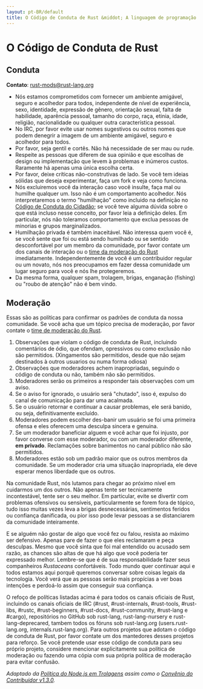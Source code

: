 ```yaml
---
layout: pt-BR/default
title: O Código de Conduta de Rust &middot; A linguagem de programação Rust
---
```


# O Código de Conduta de Rust

## Conduta

**Contato**: [rust-mods@rust-lang.org](mailto:rust-mods@rust-lang.org)

* Nós estamos comprometidos com fornecer um ambiente amigável, seguro e acolhedor para todos, independente de nível de experiência,
  sexo, identidade, expressão de gênero, orientação sexual, falta de habilidade, aparência pessoal, tamanho do corpo, raça, etinia,
  idade, religião, nacionalidade ou qualquer outra característica pessoal.
* No IRC, por favor evite usar nomes sugestivos ou outros nomes que podem denegrir a imagem de um ambiente amigável, seguro e acolhedor para todos.
* Por favor, seja gentil e cortês. Não há necessidade de ser mau ou rude.
* Respeite as pessoas que diferem de sua opinião e que escolhas de design ou implementação que levem à problemas e inúmeros custos. Raramente há apenas uma única escolha certa.
* Por favor, deixe críticas não-construtivas de lado. Se você tem ideias sólidas que deseja experimentar, faça um fork e veja como
  funciona.
* Nós excluiremos você da interação caso você insulte, faça mal ou humilhe qualquer um. Isso não é um comportamento acolhedor. Nós
  interpretaremos o termo "humilhação" como incluido na definição no <a href="http://citizencodeofconduct.org/">Código de Conduta do Cidadão</a>; se você teve alguma dúvida sobre o que está incluso nesse conceito, por favor leia a definição deles. Em particular,
  nós não toleramos comportamento que exclua pessoas de minorias e grupos marginalizados.
* Humilhação privada é também inaceitável. Não interessa quem você é, se você sente que foi ou está sendo humilhado ou se sentido
  desconfortável por um membro da comunidade, por favor contate um dos canais de interação ou o [time da moderação do Rust][mod_team] imediatamente. Independentemente de você é um contribuidor regular ou um novato, nós nos preocupamos
  em fazer dessa comunidade um lugar seguro para você e nós lhe protegeremos.
* Da mesma forma, qualquer spam, trolagem, brigas, enganação (fishing) ou "roubo de atenção" não é bem vindo.

## Moderação

Essas são as políticas para confirmar os padrões de conduta da nossa comunidade. Se você acha que um tópico precisa de moderação,
por favor contate o [time de moderação do Rust][mod_team].

1. Observações que violam o código de conduta de Rust, incluindo comentários de ódio, que ofendam, opressivos ou como exclusão não
são permitidos. (Xingamentos são permitidos, desde que não sejam destinados à outros usuarios ou numa forma odiosa)
2. Observações que moderadores achem inapropriadas, seguindo o código de conduta ou não, também não são permitidos.
3. Moderadores serão os primeiros a responder tais observações com um aviso.
4. Se o aviso for ignorado, o usuário será "chutado", isso é, expulso do canal de comunicação para dar uma acalmada.
5. Se o usuário retornar e continuar a causar problemas, ele será banido, ou seja, definitivamente excluído.
6. Moderadores podem escolher des-banir um usuário se foi uma primeira ofensa e eles oferecem uma desculpa sincera e genuina.
7. Se um moderador baneficiar alguem e você achar que foi injusto, por favor converse com esse moderador, ou com um moderador diferente, **em privado**. Reclamações sobre banimentos no canal público não são permitidos.
8. Moderadores estão sob um padrão maior que os outros membros da comunidade. Se um moderador cria uma situação inapropriada, ele deve esperar menos liberdade que os outros.

Na comunidade Rust, nós lutamos para chegar ao próximo nível em cuidarmos um dos outros. Não apenas tente ser tecnicamente incontestável, tente ser o seu melhor. Em particular, evite se divertir com problemas ofensivos ou sensíveis, particularmente se forem fora de tópico, tudo isso muitas vezes leva a brigas desnecessárias, sentimentos feridos ou confiança danificada, ou pior isso pode levar pessoas a se distanciarem da comunidade inteiramente.

E se alguém não gostar de algo que você fez ou falou, resista ao máximo ser defensivo. Apenas pare de fazer o que eles reclamaram e peça desculpas. Mesmo que você sinta que foi mal entendido ou acusado sem razão, as chances são altas de que há algo que você poderia ter expressado melhor. Lembre-se que é de sua responsabilidade fazer seus companheiros *Rustaceans* confortáveis. Todo mundo quer continuar aqui e todos estamos aqui porquê queremos conversar sobre coisas legais da tecnologia. Você verá que as pessoas serão mais propícias a ver boas intenções e perdoá-lo assim que conseguir sua confiança.

O refoço de políticas listadas acima é para todos os canais oficiais de Rust, incluindo os canais oficiais de IRC (#rust, #rust-internals,  #rust-tools, #rust-libs, #rustc, #rust-beginners, #rust-docs, #rust-community, #rust-lang e #cargo), repositórios no GitHub sob rust-lang, rust-lang-nursery e rust-lang-deprecared, tambem todos os fóruns sob rust-lang.org (users.rust-lang.org, internals.rust-lang.org). Para outros projetos que adotam o código de conduta de Rust, por favor contate um dos mantedores desses projetos para reforço. Se você pretende usar esse código de conduta para seu próprio projeto, considere mencionar explicitamente sua política de moderação ou fazendo uma cópia com sua própria política de moderação para evitar confusão.

*Adaptado da [Política do Node.js em Trolagens](http://blog.izs.me/post/30036893703/policy-on-trolling) assim como o [Convênio do Contribuidor v1.3.0](http://contributor-covenant.org/version/1/3/0).*

[mod_team]: /team.html#Moderation-team
